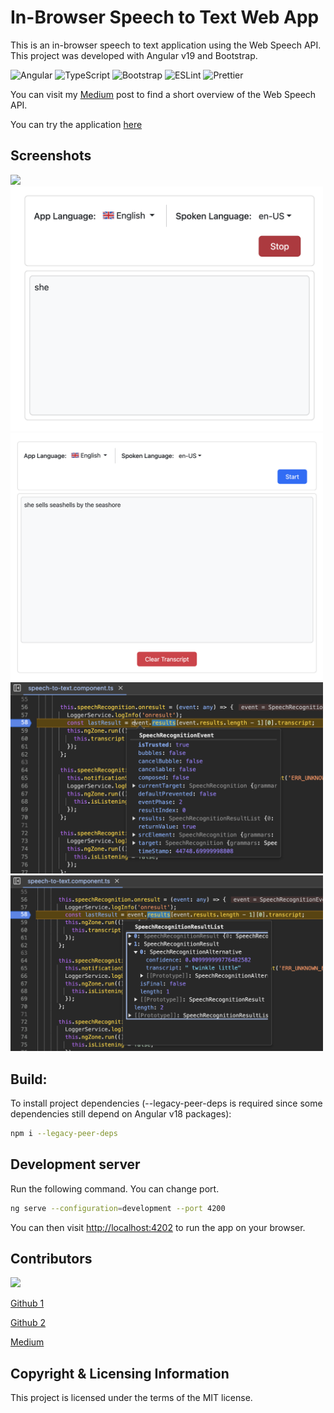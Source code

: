 # In-Browser Speech to Text Web App

This is an in-browser speech to text application using the Web Speech API. This project was developed with Angular v19 and Bootstrap.

![Angular](https://img.shields.io/badge/angular-%23DD0031.svg?style=for-the-badge&logo=angular&logoColor=white)
![TypeScript](https://img.shields.io/badge/typescript-%23007ACC.svg?style=for-the-badge&logo=typescript&logoColor=white)
![Bootstrap](https://img.shields.io/badge/bootstrap-%238511FA.svg?style=for-the-badge&logo=bootstrap&logoColor=white)
![ESLint](https://img.shields.io/badge/ESLint-4B3263?style=for-the-badge&logo=eslint&logoColor=white)
![Prettier](https://img.shields.io/badge/prettier-%23F7B93E.svg?style=for-the-badge&logo=prettier&logoColor=black)

You can visit my [Medium](https://senoritadeveloper.medium.com/in-browser-speech-to-text-using-the-web-speech-api-7cc67a989406) post to find a short overview of the Web Speech API.

You can try the application [here](https://senoritadeveloper01.github.io/nils-speech-to-text-web-app/text-to-speech)

## Screenshots

<img src="https://raw.githubusercontent.com/senoritadeveloper01/nils-speech-to-text-app/main/screenshots/screenshot-1.png" width="500" />

<img src="https://raw.githubusercontent.com/senoritadeveloper01/nils-speech-to-text-web-app/main/screenshots/screenshot-2.png" width="500" />

<img src="https://raw.githubusercontent.com/senoritadeveloper01/nils-speech-to-text-web-app/main/screenshots/screenshot-3.png" width="500" />

<img src="https://raw.githubusercontent.com/senoritadeveloper01/nils-speech-to-text-web-app/main/screenshots/screenshot-4.png" width="500" />

<img src="https://raw.githubusercontent.com/senoritadeveloper01/nils-speech-to-text-web-app/main/screenshots/screenshot-5.png" width="500" />

## Build:

To install project dependencies (--legacy-peer-deps is required since some dependencies still depend on Angular v18 packages):

```bash
npm i --legacy-peer-deps
```

## Development server

Run the following command. You can change port.

```bash
ng serve --configuration=development --port 4200
```

You can then visit [http://localhost:4202](http://localhost:4200) to run the app on your browser.

## Contributors

<img src="https://readme-typing-svg.demolab.com?font=Open+Sans&size=16&pause=1000&color=A6F73F&height=50&width=200&lines=Nil+Seri"/>

[Github 1](https://github.com/senoritadeveloper01)

[Github 2](https://github.com/nilseri01)

[Medium](https://senoritadeveloper.medium.com/)

## Copyright & Licensing Information

This project is licensed under the terms of the MIT license.
